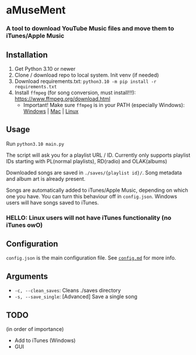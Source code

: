 # aMuseMent
### A tool to download YouTube Music files and move them to iTunes/Apple Music


## Installation
1. Get Python 3.10 or newer
2. Clone / download repo to local system. Init venv (if needed)
3. Download requirements.txt: `python3.10 -m pip install -r requirements.txt`
4. Install `ffmpeg` (for song conversion, must install!!!): https://www.ffmpeg.org/download.html
    - Important! Make sure `ffmpeg` is in your PATH (especially Windows): [Windows](https://phoenixnap.com/kb/ffmpeg-windows) | [Mac](https://superuser.com/questions/624561/install-ffmpeg-on-os-x) | [Linux](https://en.wikipedia.org/wiki/Trollface#/media/File:Trollface.png)

## Usage
Run `python3.10 main.py`

The script will ask you for a playlist URL / ID. Currently only supports playlist IDs starting with PL(normal playlists), RD(radio) and OLAK(albums)

Downloaded songs are saved in `./saves/{playlist id}/`. Song metadata and album art is already present.

Songs are automatically added to iTunes/Apple Music, depending on which one you have. You can turn this behaviour off in `config.json`. Windows users will have songs saved to iTunes.

### HELLO: Linux users will not have iTunes functionality (no iTunes owO)

## Configuration
`config.json` is the main configuration file. See [`config.md`](./config.md) for more info.

## Arguments
- `-c, --clean_saves`: Cleans ./saves directory
- `-s, --save_single`: [Advanced] Save a single song

## TODO
(in order of importance)

- Add to iTunes (Windows)
- GUI